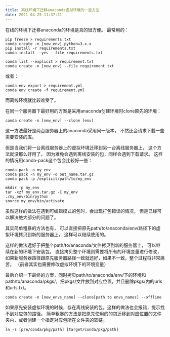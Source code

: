 ```yaml
---
title: 离线环境下迁移anaconda虚拟环境的一些方法
date: 2021-04-25 11:37:31
---
```


在线的环境下迁移anaconda的环境是真的很方便。
最常用的：
```shell
pip freeze > requirements.txt
conda create -n [new_env] python=3.x.x
pip install -r requirements.txt
conda install --yes --file requirements.txt
```

```shell
conda list --explicit > requirement.txt
conda create -n [new_env] --file requirement.txt
```
或者：
```shell
conda env export > requirement.yml
conda env create -f requirement.yml
```


而离线环境就比较难受了。

在同一个服务器下最好用的方案是采用anaconda创建环境时clone原先的环境：
```shell
conda create -n [new_env] --clone [env]
```
这一方法最好是两台服务器上的anaconda采用同一版本，
不然还会请求下载一些需要安装的库。

但是当我们将一台离线服务器上的虚拟环境迁移到另一台离线服务器上，
这个方法就没那么好用了。
因为难免会遇到离线安装的包，同样会遇到下载请求。
这样的情况用conda-pack这个包会比较好一些：
```shell
conda pack -n my_env
conda pack -n my_env -o out_name.tar.gz
conda pack -p /explicit/path/to/my_env

mkdir -p my_env
tar -xzf my_env.tar.gz -C my_env
./my_env/bin/python
source my_env/bin/activate
```
虽然这样的做法在遇到可编辑模式的包时，会出现打包错误的情况，
但是已经可以解决绝大部分的问题了。

其实简单粗暴的方法也有，
可以直接把原先path/to/anaconda/env/路径下的虚拟环境拷贝到新的服务器上，
这样可以继续使用的。

这样的做法远好于把整个path/to/anaconda/文件拷贝到新的服务器上，
可以继续在新的环境下安装包。
直接拷贝整个环境则需要将所有的环境变量进行修改，
如果新服务器路径跟原先服务器路径一致就还好，如果不一致，整个过程将非常痛苦。
（前者其实也需要修改虚拟环境下的环境变量）


最后介绍一下最终的方案，同时拷贝path/to/anaconda/env/下的环境和path/to/anaconda/pkgs/，把pkgs/文件放到对应位置，并且删除pkgs/内的urls和urls.txt。
```shell
conda create -n [new_envs_name] --clone[path to envs_names] --offline
```

如果原先安装虚拟环境的时候，存在离线安装的包。这样的做法也会报错，提示找不到对应包的路径。
简单粗暴的方法是把原先使用的的包迁移到对应位置的文件夹内，或者创建一个指定对应包所在文件夹的软链。
```shell
ln -s [pre/conda/pkg/path] [target/conda/pkg/path]
```

